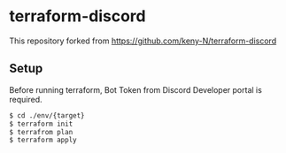 # terraform-discord

This repository forked from https://github.com/keny-N/terraform-discord

## Setup

Before running terraform, Bot Token from Discord Developer portal is required.

```sh
$ cd ./env/{target}
$ terraform init
$ terrafrom plan
$ terraform apply
```